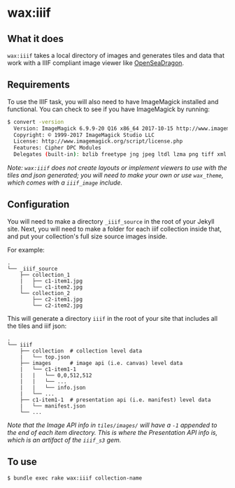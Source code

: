 # wax:iiif

## What it does
`wax:iiif` takes a local directory of images and generates tiles and data that work with a IIIF compliant image viewer like [OpenSeaDragon](https://openseadragon.github.io/).

## Requirements

To use the IIIF task, you will also need to have ImageMagick installed and functional. You can check to see if you have ImageMagick by running:
```bash
$ convert -version
  Version: ImageMagick 6.9.9-20 Q16 x86_64 2017-10-15 http://www.imagemagick.org
  Copyright: © 1999-2017 ImageMagick Studio LLC
  License: http://www.imagemagick.org/script/license.php
  Features: Cipher DPC Modules
  Delegates (built-in): bzlib freetype jng jpeg ltdl lzma png tiff xml zlib
```

*Note: `wax:iiif` does not create layouts or implement viewers to use with the tiles and json generated; you will need to make your own or use `wax_theme`, which comes with a `iiif_image` include.*



## Configuration

You will need to make a directory `_iiif_source` in the root of your Jekyll site.  Next, you will need to make a folder for each iiif collection inside that, and put your collection's full size source images inside.

For example:

```
.
└── _iiif_source
    ├── collection_1
    |   ├── c1-item1.jpg
    |   └── c1-item2.jpg
    └── collection_2
        ├── c2-item1.jpg
        └── c2-item2.jpg
```

This will generate a directory `iiif` in the root of your site that includes all the tiles and iiif json:

```
.
└── iiif
    ├── collection  # collection level data
    |   └── top.json
    ├── images      # image api (i.e. canvas) level data
    |   └── c1-item1-1
    |   |   └── 0,0,512,512
    |   |   └── ...
    |   |   └── info.json
    |   └── ...
    ├── c1-item1-1  # presentation api (i.e. manifest) level data
    |   └── manifest.json
    └── ...
```

*Note that the Image API info in `tiles/images/` will have a `-1` appended to the end of each item directory. This is where the Presentation API info is, which is an artifact of the `iiif_s3` gem.*



## To use
`$ bundle exec rake wax:iiif collection-name`
